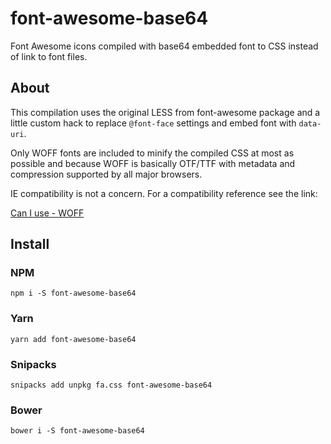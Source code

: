 # font-awesome-base64

Font Awesome icons compiled with base64 embedded font to CSS instead of link to font files.

## About

This compilation uses the original LESS from font-awesome package and a little custom hack to replace `@font-face` settings and embed font with `data-uri`.

Only WOFF fonts are included to minify the compiled CSS at most as possible and because WOFF is basically OTF/TTF with metadata and compression supported by all major browsers.

IE compatibility is not a concern. For a compatibility reference see the link:

[Can I use - WOFF](http://caniuse.com/#search=woff)

## Install

### NPM

`npm i -S font-awesome-base64`

### Yarn

`yarn add font-awesome-base64`

### Snipacks

`snipacks add unpkg fa.css font-awesome-base64`

### Bower

`bower i -S font-awesome-base64`

